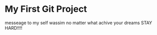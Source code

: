 # My First Git Project 
messeage to my self wassim 
no matter what achive your dreams STAY HARD!!!! 